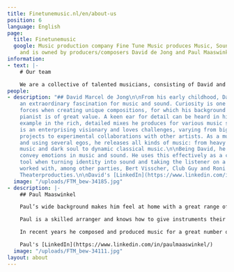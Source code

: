 ```yaml
---
title: Finetunemusic.nl/en/about-us
position: 6
language: English
page:
  title: Finetunemusic
  google: Music production company Fine Tune Music produces Music, Sound and Voice-overs
    and is owned by producers/composers David de Jong and Paul Maaswinkel.
information:
- text: |-
    # Our team

    We are a collective of talented musicians, consisting of David and Paul, who are both composers and music producers and who work as a team. Diversity is in our DNA, as you can hear from our portfolio. Our team consists of committed professionals. Our job is to create something unique, using our knowledge to comply with your wishes.
people:
- description: "## David Marcel de Jong\n\nFrom his early childhood, David has had
    an extraordinary fascination for music and sound. Curiosity is one of his driving
    forces when creating unique compositions, for which his background as a classical
    pianist is of great value. A keen ear for detail can be heard in his music, for
    example in the rich, detailed mixes he produces for various music styles. \n\nDavid
    is an enterprising visionary and loves challenges, varying from big commercial
    projects to experimental collaborations with other artists. As a musical jack-of-all-trades
    and using several egos, he releases all kinds of music: from heavy electronic
    music and dark soul to dynamic classical music.\n\nBeing David, he knows how to
    convey emotions in music and sound. He uses this effectively as a communication
    tool when turning identity into sound and taking the listener on a journey. David
    worked with, among other parties, Bert Visscher, Club Guy and Roni and Van Engelenburg
    Theaterproducties.\n\nDavid's [LinkedIn](https://www.linkedin.com/in/finetunemusic/)"
  image: "/uploads/FTM_bew-34185.jpg"
- description: |-
    ## Paul Maaswinkel

    Paul’s wide background makes him feel at home with a great range of styles. His work as a songwriter and producer varies from writing catchy pop songs to making bold, dirty beats, in which distinct grooves always stand out.

    Paul is a skilled arranger and knows how to give instruments their own space in orchestral cinematic scores, swinging jazz harmonies, as well as in compact song structures. He refined this craft, writing vocal arrangements, which have won him several international awards.

    In recent years he composed and produced music for a great number of theatre plays as in-house composer for Theater Young Ones. Here he developed a keen sense for telling stories through music, in a way that really moves the listener. This is also reflected in Paul’s enthusiastic way of communicating with other artists, both in and outside the studio. Typhoon, Akwasi and The Cool Quest are among the artists he worked with.

    Paul's [LinkedIn](https://www.linkedin.com/in/paulmaaswinkel/)
  image: "/uploads/FTM_bew-34111.jpg"
layout: about
---
```


